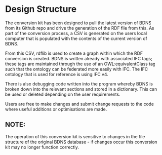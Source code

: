 # Design Structure
The conversion kit has been designed to pull the latest version of BDNS from its Github repo and drive the generation of the RDF file from this. As part of the conversion process, a CSV is generated on the users local computer that is populated with the contents of the current version of BDNS.

From this CSV, rdflib is used to create a graph within which the RDF conversion is created. BDNS is written already with associated IFC tags; these tags are maintained through the use of an OWL:equivalentClass tag such that the ontology can be federated more easily with IFC. The IFC ontology that is used for reference is using IFC v4.

There is also debugging code written into the program whereby BDNS is broken down into the relevant sections and stored in a dictionary. This can be used or deleted depending on the user requirements.

Users are free to make changes and submit change requests to the code where useful additions or optimisations are made. 

## NOTE: 
The operation of this conversion kit is sensitive to changes in the file structure of the original BDNS database - if changes occur this conversion kit may no longer function correctly. 
